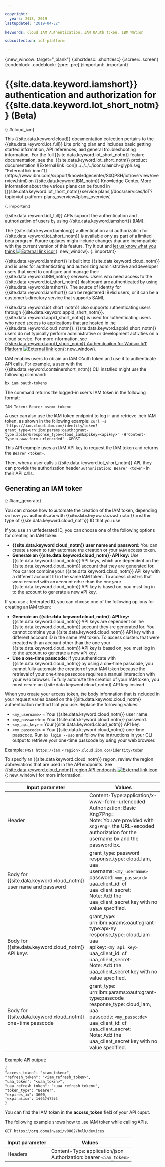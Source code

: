 ```yaml
---

copyright:
  years: 2018, 2019
lastupdated: "2019-04-22"

keywords: Cloud IAM Authentication, IAM OAuth token, IBM Watson

subcollection: iot-platform

---
```


{:new_window: target="\_blank"}
{:shortdesc: .shortdesc}
{:screen: .screen}
{:codeblock: .codeblock}
{:pre: .pre}
{:important: .important}


# {{site.data.keyword.iamshort}} authentication and authorization for {{site.data.keyword.iot_short_notm}} (Beta)
{: #cloud_iam}

<p>This {{site.data.keyword.cloud}} documentation collection pertains to the {{site.data.keyword.iot_full}} Lite pricing plan and includes basic getting started information, API references, and general troubleshooting information. 
For the full {{site.data.keyword.iot_short_notm}} feature documentation, see the [{{site.data.keyword.iot_short_notm}} product documentation ![External link icon](../../../../icons/launch-glyph.svg "External link icon")](https://www.ibm.com/support/knowledgecenter/SSQP8H/iot/overview/overview.html) on {{site.data.keyword.IBM_notm}} Knowledge Center. More information about the various plans can be found in [{{site.data.keyword.iot_short_notm}} service plans](/docs/services/IoT?topic=iot-platform-plans_overview#plans_overview). 
</p>
{: important}

{{site.data.keyword.iot_full}} APIs support the authentication and authorization of users by using {{site.data.keyword.iamshort}} (IAM).

The {{site.data.keyword.iamlong}} authentication and authorization for {{site.data.keyword.iot_short_notm}} is available only as part of a limited beta program. Future updates might include changes that are incompatible with the current version of this feature. Try it out and [let us know what you think ![External link icon](../../../../icons/launch-glyph.svg)](https://developer.ibm.com/answers/smart-spaces/17/internet-of-things.html){: new_window}.
{: important}

{{site.data.keyword.iamshort}} is built into {{site.data.keyword.cloud_notm}} and is used for authenticating and authorizing administrative and developer users that need to configure and manage their {{site.data.keyword.IBM_notm}} services. Users who need access to the {{site.data.keyword.iot_short_notm}} dashboard are authenticated by using {{site.data.keyword.iamshort}}. The source of identity for {{site.data.keyword.iamshort}} can be registered IBMid users, or it can be a customer’s directory service that supports SAML.  

{{site.data.keyword.iot_short_notm}} also supports authenticating users through {{site.data.keyword.appid_short_notm}}. {{site.data.keyword.appid_short_notm}} is used for authenticating users who need access to applications that are hosted in the {{site.data.keyword.cloud_notm}}. {{site.data.keyword.appid_short_notm}} users do not typically perform administrative or development activities on a cloud service. For more information, see [{{site.data.keyword.appid_short_notm}} Authentication for Watson IoT Platform ![External link icon](../../../../icons/launch-glyph.svg "External link icon")](https://www.ibm.com/support/knowledgecenter/SSQP8H/iot/platform/app_id.html#app_id){: new_window}.

IAM enables users to obtain an IAM OAuth token and use it to authenticate API calls. For example, a user with the {{site.data.keyword.containershort_notm}} CLI installed might use the following command:

`bx iam oauth-tokens`

The command returns the logged-in user's IAM token in the following format:

`IAM Token: Bearer <some token>`

A user can also use the IAM token endpoint to log in and retrieve their IAM token, as shown in the following example:
`curl -s 'https://iam.cloud.ibm.com/identity/token?grant_type=urn:ibm:params:oauth:grant-type:apikey&response_type=cloud_iam&apikey=<apikey>' -H'Content-Type:x-www-form-urlencoded' -XPOST`

This API example uses an IAM API key to request the IAM token and returns the `Bearer <token>`.

Then, when a user calls a {{site.data.keyword.iot_short_notm}} API, they can provide the authorization header `Authorization: Bearer <token>` in their API calls.

## Generating an IAM token
{: #iam_generate}

You can choose how to automate the creation of the IAM token, depending on how you authenticate with {{site.data.keyword.cloud_notm}} and the type of {{site.data.keyword.cloud_notm}} ID that you use.

If you use an unfederated ID, you can choose one of the following options for creating an IAM token:
 - **{{site.data.keyword.cloud_notm}} user name and password:** You can create a token to fully automate the creation of your IAM access token.
 - **Generate an {{site.data.keyword.cloud_notm}} API key:** Use {{site.data.keyword.cloud_notm}} API keys, which are dependent on the {{site.data.keyword.cloud_notm}} account that they are generated for. You cannot combine your {{site.data.keyword.cloud_notm}} API key with a different account ID in the same IAM token. To access clusters that were created with an account other than the one your {{site.data.keyword.cloud_notm}} API key is based on, you must log in to the account to generate a new API key.

If you use a federated ID, you can choose one of the following options for creating an IAM token:
 - **Generate an {{site.data.keyword.cloud_notm}} API key:** {{site.data.keyword.cloud_notm}} API keys are dependent on the {{site.data.keyword.cloud_notm}} account they are generated for. You cannot combine your {{site.data.keyword.cloud_notm}} API key with a different account ID in the same IAM token. To access clusters that were created with an account other than the one your {{site.data.keyword.cloud_notm}} API key is based on, you must log in to the account to generate a new API key.
 - **Use a one-time passcode:** If you authenticate with {{site.data.keyword.cloud_notm}} by using a one-time passcode, you cannot fully automate the creation of your IAM token because the retrieval of your one-time passcode requires a manual interaction with your web browser. To fully automate the creation of your IAM token, you must create an {{site.data.keyword.cloud_notm}} API key instead.

When you create your access token, the body information that is included in your request varies based on the {{site.data.keyword.cloud_notm}} authentication method that you use. Replace the following values:
- `<my_username>` = Your {{site.data.keyword.cloud_notm}} user name.
- `<my_password>` = Your {{site.data.keyword.cloud_notm}} password.
- `<my_api_key>` = Your {{site.data.keyword.cloud_notm}} API key.
- `<my_passcode>` = Your {{site.data.keyword.cloud_notm}} one-time passcode. Run `bx login --sso` and follow the instructions in your CLI output to retrieve your one-time passcode by using your web browser.

Example:
`POST https://iam.<region>.cloud.ibm.com/identity/token`

To specify an {{site.data.keyword.cloud_notm}} region, review the region abbreviations that are used in the API endpoints. See [{{site.data.keyword.cloud_notm}} region API endpoints ![External link icon](../../../../icons/launch-glyph.svg)](https://cloud.ibm.com/docs/containers/cs_regions.html#bluemix_regions){: new_window} for more information.

Input parameter	 | Values
---------------- | -----------
Header	| Content-Type:application/x-www-form-urlencoded<br>Authorization: Basic Xng7Png=<br>Note: You are provided with `Xng7Png=`, the URL-encoded authorization for the username bx and the password bx.
Body for {{site.data.keyword.cloud_notm}} user name and password	|	grant_type: password<br>response_type: cloud_iam, uaa<br>username: `<my_username>`<br>password: `<my_password>`<br>uaa_client_id: cf<br>uaa_client_secret:<br>Note: Add the uaa_client_secret key with no value specified.
Body for {{site.data.keyword.cloud_notm}} API keys	|	grant_type: urn:ibm:params:oauth:grant-type:apikey<br>response_type: cloud_iam<br>uaa<br>apikey: `<my_api_key>`<br>uaa_client_id: cf<br>uaa_client_secret:<br>Note: Add the uaa_client_secret key with no value specified.
Body for {{site.data.keyword.cloud_notm}} one-time passcode	|	grant_type: urn:ibm:params:oauth:grant-type:passcode<br>response_type: cloud_iam, uaa<br>passcode: `<my_passcode>`<br>uaa_client_id: cf<br>uaa_client_secret:<br>Note: Add the uaa_client_secret key with no value specified.

Example API output:

```
{
"access_token": "<iam_token>",
"refresh_token": "<iam_refresh_token>",
"uaa_token": "<uaa_token>",
"uaa_refresh_token": "<uaa_refresh_token>",
"token_type": "Bearer",
"expires_in": 3600,
"expiration": 1493747503
}
```
You can find the IAM token in the **access_token** field of your API ouput.

The following example shows how to use IAM token while calling APIs.

```
GET https://org.domain/api/v0002/bulk/devices
```

Input parameter   |	Values
----------------- | -----------
Headers	|	Content-Type: application/json<br>Authorization: bearer `<iam_token>`
